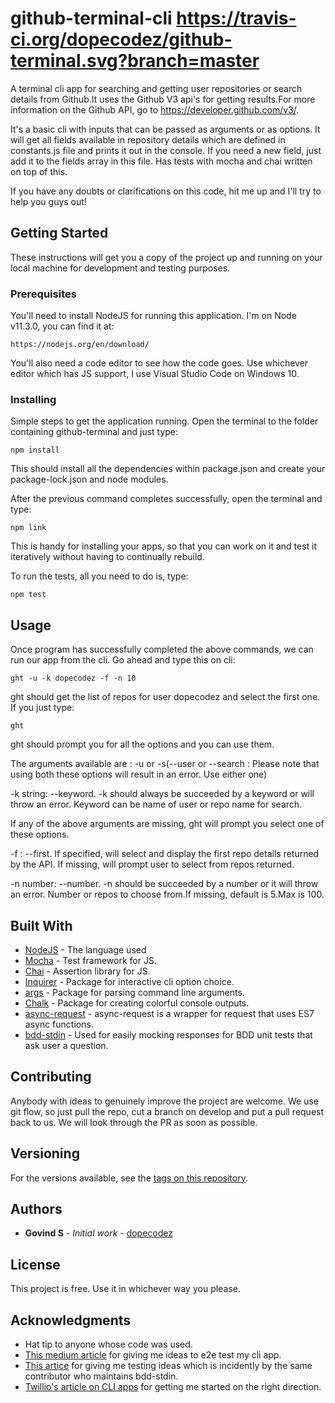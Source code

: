 # github-terminal-cli https://travis-ci.org/dopecodez/github-terminal.svg?branch=master
A terminal cli app for searching and getting user repositories or search details from Github.It uses the Github V3 api's for getting results.For more information on the Github API, go to https://developer.github.com/v3/.

It's a basic cli with inputs that can be passed as arguments or as options. It will get all fields available in repository details which are defined in constants.js file and prints it out in the console. If you need a new field, just add it to the fields array in this file. Has tests with mocha and chai written on top of this.

If you have any doubts or clarifications on this code, hit me up and I'll try to help you guys out!

## Getting Started

These instructions will get you a copy of the project up and running on your local machine for development and testing purposes. 

### Prerequisites

You'll need to install NodeJS for running this application. I'm on Node v11.3.0, you can find it at:
```
https://nodejs.org/en/download/
```
You'll also need a code editor to see how the code goes. Use whichever editor which has JS support, I use Visual Studio Code on 
Windows 10.

### Installing

Simple steps to get the application running. Open the terminal to the folder containing github-terminal and just type:
```
npm install
```
This should install all the dependencies within package.json and create your package-lock.json and node modules.

After the previous command completes successfully, open the terminal and type:
```
npm link
```
This is handy for installing your apps, so that you can work on it and test it iteratively without having to continually rebuild.

To run the tests, all you need to do is, type:
```
npm test
```
## Usage

Once program has successfully completed the above commands, we can run our app from the cli. Go ahead and type this on cli:
```
ght -u -k dopecodez -f -n 10
```
ght should get the list of repos for user dopecodez and select the first one. If you just type:
```
ght
```
ght should prompt you for all the options and you can use them.

The arguments available are : -u or -s(--user or --search : Please note that using both these options will result in an error. Use either one)

-k string: --keyword. -k should always be succeeded by a keyword or will throw an error. Keyword can be name of user or repo name for search.

If any of the above arguments are missing, ght will prompt you select one of these options.

-f : --first. If specified, will select and display the first repo details returned by the API. If missing, will prompt user to select from repos returned.

-n number: --number. -n should be succeeded by a number or it will throw an error. Number or repos to choose from.If missing, default is 5.Max is 100.

## Built With

* [NodeJS](https://nodejs.org/en/) - The language used
* [Mocha](https://mochajs.org/) - Test framework for JS.
* [Chai](https://www.chaijs.com/) - Assertion library for JS.
* [Inquirer](https://www.npmjs.com/package/inquirer/v/0.2.3) - Package for interactive cli option choice.
* [args](https://www.npmjs.com/package/args) - Package for parsing command line arguments.
* [Chalk](https://www.npmjs.com/package/chalk) - Package for creating colorful console outputs.
* [async-request](https://www.npmjs.com/package/async-request) - async-request is a wrapper for request that uses ES7 async functions.
* [bdd-stdin](https://www.npmjs.com/package/bdd-stdin) - Used for easily mocking responses for BDD unit tests that ask user a question.

## Contributing

Anybody with ideas to genuinely improve the project are welcome. We use git flow, so just pull the repo, cut a branch on develop and put a pull request back to us. We will look through the PR as soon as possible.

## Versioning
For the versions available, see the [tags on this repository](https://github.com/your/project/tags). 

## Authors

* **Govind S** - *Initial work* - [dopecodez](https://github.com/dopecodez)

## License

This project is free. Use it in whichever way you please.

## Acknowledgments

* Hat tip to anyone whose code was used.
* [This medium article](https://medium.com/@zorrodg/integration-tests-on-node-js-cli-part-1-why-and-how-fa5b1ba552fe) for giving me ideas to e2e test my cli app.
* [This artice](https://glebbahmutov.com/blog/unit-testing-cli-programs/) for giving me testing ideas which is incidently by the same contributor who maintains bdd-stdin.
* [Twillio's article on CLI apps](https://www.twilio.com/blog/how-to-build-a-cli-with-node-js) for getting me started on the right direction.
